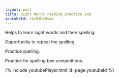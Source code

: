 ```yaml
---
layout: post
title: Sight Words reading practice 149
youtubeId: rbrRJDk9smo
---
```

 
 
Helps to learn sight words and their spelling.

Opportunitiy to repeat the spelling. 

Practice spelling. 
 
Practice for spelling bee competitions. 
 
{% include youtubePlayer.html id=page.youtubeId %}
 
 
